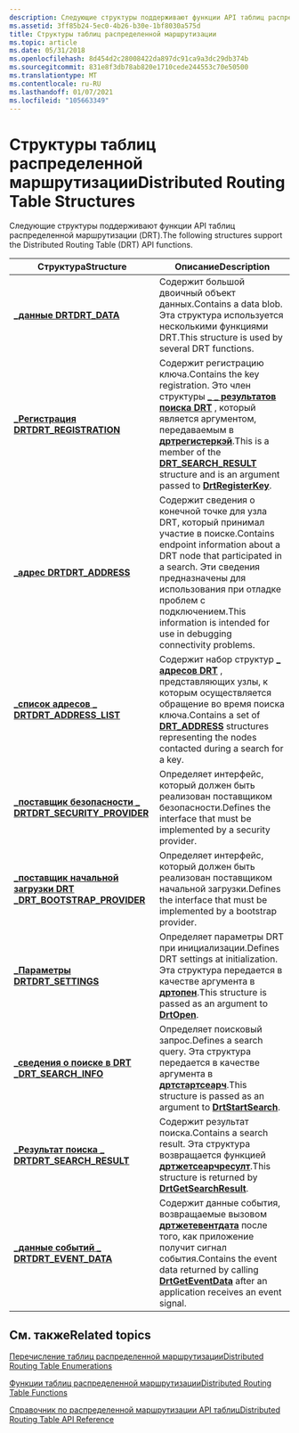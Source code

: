 ```yaml
---
description: Следующие структуры поддерживают функции API таблиц распределенной маршрутизации (DRT).
ms.assetid: 3ff85b24-5ec0-4b26-b30e-1bf8030a575d
title: Структуры таблиц распределенной маршрутизации
ms.topic: article
ms.date: 05/31/2018
ms.openlocfilehash: 8d454d2c28008422da897dc91ca9a3dc29db374b
ms.sourcegitcommit: 831e8f3db78ab820e1710cede244553c70e50500
ms.translationtype: MT
ms.contentlocale: ru-RU
ms.lasthandoff: 01/07/2021
ms.locfileid: "105663349"
---
```

# <a name="distributed-routing-table-structures"></a><span data-ttu-id="38797-103">Структуры таблиц распределенной маршрутизации</span><span class="sxs-lookup"><span data-stu-id="38797-103">Distributed Routing Table Structures</span></span>

<span data-ttu-id="38797-104">Следующие структуры поддерживают функции API таблиц распределенной маршрутизации (DRT).</span><span class="sxs-lookup"><span data-stu-id="38797-104">The following structures support the Distributed Routing Table (DRT) API functions.</span></span>



| <span data-ttu-id="38797-105">Структура</span><span class="sxs-lookup"><span data-stu-id="38797-105">Structure</span></span>                                                  | <span data-ttu-id="38797-106">Описание</span><span class="sxs-lookup"><span data-stu-id="38797-106">Description</span></span>                                                                                                                                                                              |
|------------------------------------------------------------|------------------------------------------------------------------------------------------------------------------------------------------------------------------------------------------|
| [<span data-ttu-id="38797-107">**\_данные DRT**</span><span class="sxs-lookup"><span data-stu-id="38797-107">**DRT\_DATA**</span></span>](/windows/desktop/api/drt/ns-drt-drt_data)                              | <span data-ttu-id="38797-108">Содержит большой двоичный объект данных.</span><span class="sxs-lookup"><span data-stu-id="38797-108">Contains a data blob.</span></span> <span data-ttu-id="38797-109">Эта структура используется несколькими функциями DRT.</span><span class="sxs-lookup"><span data-stu-id="38797-109">This structure is used by several DRT functions.</span></span>                                                                                                                   |
| [<span data-ttu-id="38797-110">**\_Регистрация DRT**</span><span class="sxs-lookup"><span data-stu-id="38797-110">**DRT\_REGISTRATION**</span></span>](/windows/desktop/api/drt/ns-drt-drt_registration)              | <span data-ttu-id="38797-111">Содержит регистрацию ключа.</span><span class="sxs-lookup"><span data-stu-id="38797-111">Contains the key registration.</span></span> <span data-ttu-id="38797-112">Это член структуры [**\_ \_ результатов поиска DRT**](/windows/desktop/api/drt/ns-drt-drt_search_result) , который является аргументом, передаваемым в [**дртрегистеркэй**](/windows/desktop/api/drt/nf-drt-drtregisterkey).</span><span class="sxs-lookup"><span data-stu-id="38797-112">This is a member of the [**DRT\_SEARCH\_RESULT**](/windows/desktop/api/drt/ns-drt-drt_search_result) structure and is an argument passed to [**DrtRegisterKey**](/windows/desktop/api/drt/nf-drt-drtregisterkey).</span></span> |
| [<span data-ttu-id="38797-113">**\_адрес DRT**</span><span class="sxs-lookup"><span data-stu-id="38797-113">**DRT\_ADDRESS**</span></span>](/windows/desktop/api/drt/ns-drt-drt_address)                        | <span data-ttu-id="38797-114">Содержит сведения о конечной точке для узла DRT, который принимал участие в поиске.</span><span class="sxs-lookup"><span data-stu-id="38797-114">Contains endpoint information about a DRT node that participated in a search.</span></span> <span data-ttu-id="38797-115">Эти сведения предназначены для использования при отладке проблем с подключением.</span><span class="sxs-lookup"><span data-stu-id="38797-115">This information is intended for use in debugging connectivity problems.</span></span>                                   |
| [<span data-ttu-id="38797-116">**\_список адресов \_ DRT**</span><span class="sxs-lookup"><span data-stu-id="38797-116">**DRT\_ADDRESS\_LIST**</span></span>](/windows/desktop/api/drt/ns-drt-drt_address_list)             | <span data-ttu-id="38797-117">Содержит набор структур [**\_ адресов DRT**](/windows/desktop/api/drt/ns-drt-drt_address) , представляющих узлы, к которым осуществляется обращение во время поиска ключа.</span><span class="sxs-lookup"><span data-stu-id="38797-117">Contains a set of [**DRT\_ADDRESS**](/windows/desktop/api/drt/ns-drt-drt_address) structures representing the nodes contacted during a search for a key.</span></span>                                                             |
| [<span data-ttu-id="38797-118">**\_поставщик безопасности \_ DRT**</span><span class="sxs-lookup"><span data-stu-id="38797-118">**DRT\_SECURITY\_PROVIDER**</span></span>](/windows/desktop/api/Drt/ns-drt-drt_security_provider)   | <span data-ttu-id="38797-119">Определяет интерфейс, который должен быть реализован поставщиком безопасности.</span><span class="sxs-lookup"><span data-stu-id="38797-119">Defines the interface that must be implemented by a security provider.</span></span>                                                                                                                   |
| [<span data-ttu-id="38797-120">**\_поставщик начальной загрузки DRT \_**</span><span class="sxs-lookup"><span data-stu-id="38797-120">**DRT\_BOOTSTRAP\_PROVIDER**</span></span>](/windows/desktop/api/drt/ns-drt-drt_bootstrap_provider) | <span data-ttu-id="38797-121">Определяет интерфейс, который должен быть реализован поставщиком начальной загрузки.</span><span class="sxs-lookup"><span data-stu-id="38797-121">Defines the interface that must be implemented by a bootstrap provider.</span></span>                                                                                                                  |
| [<span data-ttu-id="38797-122">**\_Параметры DRT**</span><span class="sxs-lookup"><span data-stu-id="38797-122">**DRT\_SETTINGS**</span></span>](/windows/desktop/api/drt/ns-drt-drt_settings)                      | <span data-ttu-id="38797-123">Определяет параметры DRT при инициализации.</span><span class="sxs-lookup"><span data-stu-id="38797-123">Defines DRT settings at initialization.</span></span> <span data-ttu-id="38797-124">Эта структура передается в качестве аргумента в [**дртопен**](/windows/desktop/api/drt/nf-drt-drtopen).</span><span class="sxs-lookup"><span data-stu-id="38797-124">This structure is passed as an argument to [**DrtOpen**](/windows/desktop/api/drt/nf-drt-drtopen).</span></span>                                                                           |
| [<span data-ttu-id="38797-125">**\_сведения о поиске в DRT \_**</span><span class="sxs-lookup"><span data-stu-id="38797-125">**DRT\_SEARCH\_INFO**</span></span>](/windows/desktop/api/drt/ns-drt-drt_search_info)               | <span data-ttu-id="38797-126">Определяет поисковый запрос.</span><span class="sxs-lookup"><span data-stu-id="38797-126">Defines a search query.</span></span> <span data-ttu-id="38797-127">Эта структура передается в качестве аргумента в [**дртстартсеарч**](/windows/desktop/api/drt/nf-drt-drtstartsearch).</span><span class="sxs-lookup"><span data-stu-id="38797-127">This structure is passed as an argument to [**DrtStartSearch**](/windows/desktop/api/drt/nf-drt-drtstartsearch).</span></span>                                                                             |
| [<span data-ttu-id="38797-128">**\_Результат поиска \_ DRT**</span><span class="sxs-lookup"><span data-stu-id="38797-128">**DRT\_SEARCH\_RESULT**</span></span>](/windows/desktop/api/drt/ns-drt-drt_search_result)           | <span data-ttu-id="38797-129">Содержит результат поиска.</span><span class="sxs-lookup"><span data-stu-id="38797-129">Contains a search result.</span></span> <span data-ttu-id="38797-130">Эта структура возвращается функцией [**дртжетсеарчресулт**](/windows/desktop/api/drt/nf-drt-drtgetsearchresult).</span><span class="sxs-lookup"><span data-stu-id="38797-130">This structure is returned by [**DrtGetSearchResult**](/windows/desktop/api/drt/nf-drt-drtgetsearchresult).</span></span>                                                                                |
| [<span data-ttu-id="38797-131">**\_данные событий \_ DRT**</span><span class="sxs-lookup"><span data-stu-id="38797-131">**DRT\_EVENT\_DATA**</span></span>](/windows/desktop/api/drt/ns-drt-drt_event_data)                 | <span data-ttu-id="38797-132">Содержит данные события, возвращаемые вызовом [**дртжетевентдата**](/windows/desktop/api/drt/nf-drt-drtgeteventdata) после того, как приложение получит сигнал события.</span><span class="sxs-lookup"><span data-stu-id="38797-132">Contains the event data returned by calling [**DrtGetEventData**](/windows/desktop/api/drt/nf-drt-drtgeteventdata) after an application receives an event signal.</span></span>                                                    |



 

## <a name="related-topics"></a><span data-ttu-id="38797-133">См. также</span><span class="sxs-lookup"><span data-stu-id="38797-133">Related topics</span></span>

<dl> <dt>

[<span data-ttu-id="38797-134">Перечисление таблиц распределенной маршрутизации</span><span class="sxs-lookup"><span data-stu-id="38797-134">Distributed Routing Table Enumerations</span></span>](distributed-routing-table-enumerations.md)
</dt> <dt>

[<span data-ttu-id="38797-135">Функции таблиц распределенной маршрутизации</span><span class="sxs-lookup"><span data-stu-id="38797-135">Distributed Routing Table Functions</span></span>](distributed-routing-table-functions.md)
</dt> <dt>

[<span data-ttu-id="38797-136">Справочник по распределенной маршрутизации API таблиц</span><span class="sxs-lookup"><span data-stu-id="38797-136">Distributed Routing Table API Reference</span></span>](distributed-routing-table-api-reference.md)
</dt> </dl>

 

 



